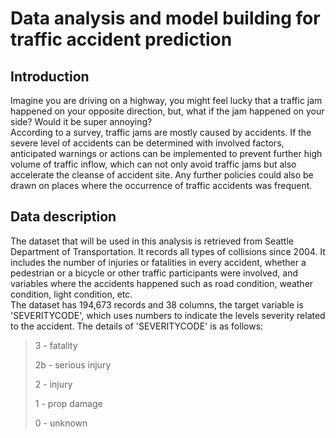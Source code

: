 # Data analysis and model building for traffic accident prediction  
## Introduction  
Imagine you are driving on a highway, you might feel lucky that a traffic jam happened on your opposite direction, but, what if the jam happened on your side? Would it be super annoying?   
According to a survey, traffic jams are mostly caused by accidents. If the severe level of accidents can be determined with involved factors, anticipated warnings or actions can be implemented to prevent further high volume of traffic inflow, which can not only avoid traffic jams but also accelerate the cleanse of accident site. Any further policies could also be drawn on places where the occurrence of traffic accidents was frequent.  

## Data description 

The dataset that will be used in this analysis is retrieved from Seattle Department of Transportation. It records all types of collisions since 2004. It includes the number of injuries or fatalities in every accident, whether a pedestrian or a bicycle or other traffic participants were involved, and variables where the accidents happened such as road condition, weather condition, light condition, etc.  
The dataset has 194,673 records and 38 columns, the target variable is 'SEVERITYCODE', which uses numbers to indicate the levels severity related to the accident. The details of 'SEVERITYCODE' is as follows:

> 3 - fatality  
>
> 2b - serious injury  
>
> 2 - injury  
>
> 1 - prop damage  
>
> 0 - unknown